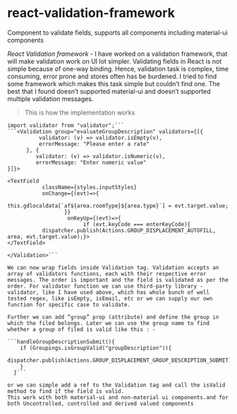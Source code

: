 # react-validation-framework
Component to validate fields, supports all components including material-ui components


*React Validation framework* -
I have worked on a validation framework, that will make validation work on UI lot simpler. Validating fields in React is not simple because of one-way binding. Hence, validation task is complex, time consuming, error prone and stores often has be burdened. I tried to find some framework which makes this task simple but couldn’t find one. The best that I found doesn’t supported material-ui and doesn’t supported multiple validation messages.
> This is how the implementation works

```import {Validation, Groupings} from "../../common/Field-Validator/Field-Validator";
import validator from "validator";```
```<Validation group="evaluateGroupDescription" validators={[{
          validator: (v) => validator.isEmpty(v),
          errorMessage: "Please enter a rate"
      }, {
         validator: (v) => validator.isNumeric(v),
         errorMessage: "Enter numeric value"
}]}>

<TextField
           className={styles.inputStyles}
           onChange={(evt)=>{
                      this.gdlocaldata[`af${area.roomType}${area.type}`] = evt.target.value;
                  }}
                   onKeyUp={(evt)=>{
                        if (evt.keyCode === enterKeyCode){
           dispatcher.publish(Actions.GROUP_DISPLACEMENT_AUTOFILL, area, evt.target.value);}>
</TextField>

</Validation>```

We can now wrap fields inside Validation tag. Validation accepts an array of validators functions, each with their respective error messages. The order is important and the field is validated as per the order. For validator function we can use third-party library - validator, like I have used above, which has whole bunch of well tested regex, like isEmpty, isEmail, etc or we can supply our own function for specific case to validate.

Further we can add “group” prop (attribute) and define the group in which the filed belongs. Later we can use the group name to find whether a group of filed is valid like this : -

```handleGroupDescriptionSubmit(){
    if (Groupings.isGroupValid("groupDescription")){
      dispatcher.publish(Actions.GROUP_DISPLACEMENT_GROUP_DESCRIPTION_SUBMIT);
    }
  }```

or we can simple add a ref to the Validation tag and call the isValid method to find if the field is valid.
This work with both material-ui and non-material ui components.and for both Uncontrolled, controlled and derived valued components

